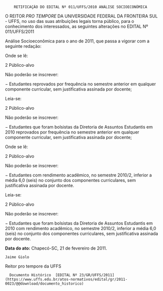         RETIFICAÇÃO DO EDITAL Nº 011/UFFS/2010 ANÁLISE SOCIOECONÔMICA  

O REITOR *PRO TEMPORE* DA UNIVERSIDADE FEDERAL DA FRONTEIRA SUL - UFFS, no uso das suas atribuições legais torna público, para o conhecimento dos interessados, as seguintes alterações no EDITAL Nº 011/UFFS/2011

 Análise Socioeconômica para o ano de 2011, que passa a vigorar com a seguinte redação:

 Onde se lê:

 2 Público-alvo

 Não poderão se inscrever:

 − Estudantes reprovados por frequência no semestre anterior em qualquer componente curricular, sem justificativa assinada por docente;

 Leia-se:

 2 Público-alvo

 Não poderão se inscrever:

 − Estudantes que foram bolsistas da Diretoria de Assuntos Estudantis em 2010 reprovados por frequência no semestre anterior em qualquer componente curricular, sem justificativa assinada por docente;

 Onde se lê:

 2 Público-alvo

 Não poderão se inscrever:

 − Estudantes com rendimento acadêmico, no semestre 2010/2, inferior a média 6,0 (seis) no conjunto dos componentes curriculares, sem justificativa assinada por docente.

 Leia-se:

 2 Público-alvo

 Não poderão se inscrever:

 − Estudantes que foram bolsistas da Diretoria de Assuntos Estudantis em 2010 com rendimento acadêmico, no semestre 2010/2, inferior a média 6,0 (seis) no conjunto dos componentes curriculares, sem justificativa assinada por docente.

  

  

   **Data do ato:** Chapecó-SC, 21 de fevereiro de 2011.   
 

    Jaime Giolo   
 Reitor pro tempore da UFFS 

      Documento Histórico  [EDITAL Nº 23/GR/UFFS/2011](https://www.uffs.edu.br/atos-normativos/edital/gr/2011-0023/@@download/documento_historico)     
      